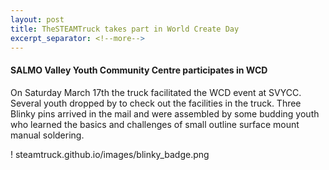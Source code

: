 ```yaml
---
layout: post
title: TheSTEAMTruck takes part in World Create Day
excerpt_separator: <!--more-->
---
```


#### SALMO Valley Youth Community Centre participates in WCD

On Saturday March 17th the truck facilitated the WCD event at SVYCC.
Several youth dropped by to check out the facilities in the truck.
Three Blinky pins arrived in the mail and were assembled by some budding youth who learned the basics and challenges of small outline surface mount manual soldering.

! steamtruck.github.io/images/blinky_badge.png
